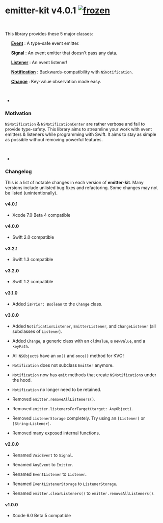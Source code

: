 # emitter-kit v4.0.1 [![frozen](http://badges.github.io/stability-badges/dist/frozen.svg)](https://nodejs.org/api/documentation.html#documentation_stability_index)

&nbsp;

This library provides these 5 major classes:

&nbsp;&nbsp;&nbsp;&nbsp;
[**Event**](https://github.com/aleclarson/emitter-kit/wiki/Events-&-Signals)
: A type-safe event emitter.

&nbsp;&nbsp;&nbsp;&nbsp;
[**Signal**](https://github.com/aleclarson/emitter-kit/wiki/Events-&-Signals#signal)
: An event emitter that doesn't pass any data.

&nbsp;&nbsp;&nbsp;&nbsp;
[**Listener**](https://github.com/aleclarson/emitter-kit/wiki/Event-Listeners)
: An event listener!

&nbsp;&nbsp;&nbsp;&nbsp;
[**Notification**](https://github.com/aleclarson/emitter-kit/wiki/Notifications)
: Backwards-compatibility with `NSNotification`.

&nbsp;&nbsp;&nbsp;&nbsp;
[**Change**](https://github.com/aleclarson/emitter-kit/wiki/Observing-Changes)
: Key-value observation made easy.

&nbsp;

-

### Motivation

`NSNotification` & `NSNotificationCenter` are rather verbose and fail to provide type-safety. This library aims to streamline your work with event emitters & listeners while programming with Swift. It aims to stay as simple as possible without removing powerful features.

&nbsp;

-

### Changelog

This is a list of notable changes in each version of **emitter-kit**. Many versions include unlisted bug fixes and refactoring. Some changes may not be listed (unintentionally).

#### v4.0.1

- Xcode 7.0 Beta 4 compatible

#### v4.0.0

- Swift 2.0 compatible

#### v3.2.1

- Swift 1.3 compatible

#### v3.2.0

- Swift 1.2 compatible

#### v3.1.0

- Added `isPrior: Boolean` to the `Change` class.

#### v3.0.0

- Added `NotificationListener`, `EmitterListener`, and `ChangeListener` (all subclasses of `Listener`).

- Added `Change`, a generic class with an `oldValue`, a `newValue`, and a `keyPath`.

- All `NSObject`s have an `on()` and `once()` method for KVO!

- `Notification` does not subclass `Emitter` anymore.

- `Notification` now has `emit` methods that create `NSNotification`s under the hood.

- `Notification` no longer need to be retained.

- Removed `emitter.removeAllListeners()`.

- Removed `emitter.listenersForTarget(target: AnyObject)`.

- Removed `ListenerStorage` completely. Try using an `[Listener]` or `[String:Listener]`.

- Removed many exposed internal functions.

#### v2.0.0

- Renamed `VoidEvent` to `Signal`.

- Renamed `AnyEvent` to `Emitter`.

- Renamed `EventListener` to `Listener`.

- Renamed `EventListenerStorage` to `ListenerStorage`.

- Renamed `emitter.clearListeners()` to `emitter.removeAllListeners()`.

#### v1.0.0

- Xcode 6.0 Beta 5 compatible

&nbsp;
